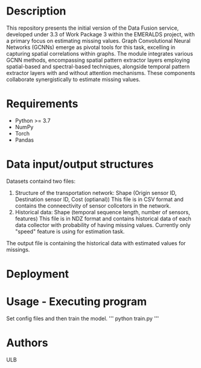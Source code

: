 # Description
This repository presents the initial version of the Data Fusion service, developed under 3.3 of Work Package 3 within the EMERALDS project, with a primary focus on estimating missing values. Graph Convolutional Neural Networks (GCNNs) emerge as pivotal tools for this task, excelling in capturing spatial correlations within graphs. The module integrates various GCNN methods, encompassing spatial pattern extractor layers employing spatial-based and spectral-based techniques, alongside temporal pattern extractor layers with and without attention mechanisms. These components collaborate synergistically to estimate missing values.

# Requirements
- Python >= 3.7
- NumPy
- Torch
- Pandas

# Data input/output structures 
Datasets containd two files:
1. Structure of the transportation network:
   Shape (Origin sensor ID, Destination sensor ID, Cost (optianal))
   This file is in CSV format and contains the conneectivity of sensor collcetors in the network.
2. Historical data:
   Shape (temporal sequence length, number of sensors, features)
   This file is in NDZ format and contains historical data of each data collector with probability of having missing values. Currently only "speed" feature is using for estimation task. 

The output file is containing the historical data with estimated values for missings. 



# Deployment


# Usage - Executing program
Set config files and then train the model.
'''
python train.py
'''

# Authors
ULB
